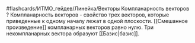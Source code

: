 #flashcards/ИТМО_гейдев/Линейка/Векторы
Компланарность векторов
?
Компланарность векторов - свойство трех векторов, которые приведенные к одному началу лежат в одной плоскости.
[[Смешанное произведение]] компланарных векторов равно нулю.
Три некомпланарных вектора образуют [[Базис|базис]].
